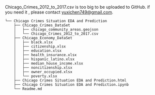 Chicago_Crimes_2012_to_2017.csv is too big to be uploaded to GitHub. if you need it , please contact yuxichen749@gmail.com.

```
└── Chicago Crimes Situation EDA and Prediction
    ├── Chicago_Crimes_DataSet
    │   ├── chicago_community_areas.geojson
    │   └── Chicago_Crimes_2012_to_2017.csv
    ├── Chicago_Economy_DataSet
    │   ├── black.xlsx
    │   ├── citizenship.xlsx    
    │   ├── education.xlsx   
    │   ├── health_insurance.xlsx    
    │   ├── hispanic_latino.xlsx    
    │   ├── median_house_income.xlsx    
    │   ├── noncitizenship.xlsx   
    │   ├── owner_occupied.xlsx
    │   └── poverty.xlsx
    ├── Chicago Crimes Situation EDA and Prediction.html
    ├── Chicago Crimes Situation EDA and Prediction.ipynb
    └── Readme.md
```

